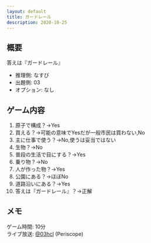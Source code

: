 ```yaml
---
layout: default
title: ガードレール
description: 2020-10-25
---
```


## 概要

答えは『ガードレール』

- 推理側: なすび
- 出題側: 03
- オプション: なし

## ゲーム内容

1. 原子で構成？→Yes
2. 買える？→可能の意味でYesだが一般市民は買わない,No
3. 主に仕事で使う？→No,使うは妥当ではない
4. 生物？→No
5. 普段の生活で目にする？→Yes
6. 乗り物？→No
7. 人が作った物？→Yes
8. 公園にある？→ほぼNo
9. 道路沿いにある？→Yes
10. 答えは『ガードレール』？→正解

## メモ

ゲーム時間: 10分  
ライブ放送: [@03hcl](https://www.periscope.tv/03hcl/1eaKbzgnPlXKX) (Periscope)

